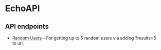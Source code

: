 # EchoAPI

## API endpoints

* [Random Users](https://api.echodev.sh/api/randusers) - For getting up to 5 random users via adding ?results=5 to url.